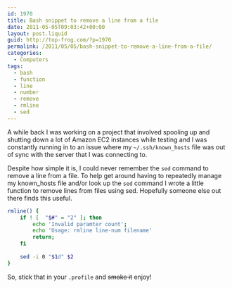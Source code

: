 ```yaml
---
id: 1970
title: Bash snippet to remove a line from a file
date: 2011-05-05T09:03:42+00:00
layout: post.liquid
guid: http://top-frog.com/?p=1970
permalink: /2011/05/05/bash-snippet-to-remove-a-line-from-a-file/
categories:
  - Computers
tags:
  - bash
  - function
  - line
  - number
  - remove
  - rmline
  - sed
---
```

A while back I was working on a project that involved spooling up and shutting down a lot of Amazon EC2 instances while testing and I was constantly running in to an issue where my `~/.ssh/known_hosts` file was out of sync with the server that I was connecting to.

Despite how simple it is, I could never remember the `sed` command to remove a line from a file. To help get around having to repeatedly manage my known_hosts file and/or look up the `sed` command I wrote a little function to remove lines from files using sed. Hopefully someone else out there finds this useful.

``` sh
rmline() {
	if ! [  "$#" = "2" ]; then
		echo 'Invalid paramter count';
		echo 'Usage: rmline line-num filename'
		return;
	fi
	
	sed -i 0 "$1d" $2
}
```

So, stick that in your `.profile` and <strike>smoke it</strike> enjoy!
